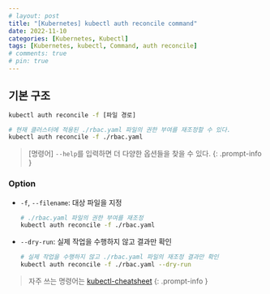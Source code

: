 ```yaml
---
# layout: post
title: "[Kubernetes] kubectl auth reconcile command"
date: 2022-11-10
categories: [Kubernetes, Kubectl]
tags: [Kubernetes, kubectl, Command, auth reconcile]
# comments: true
# pin: true
---
```


## 기본 구조

```bash
kubectl auth reconcile -f [파일 경로]

# 현재 클러스터에 적용된 ./rbac.yaml 파일의 권한 부여를 재조정할 수 있다.
kubectl auth reconcile -f ./rbac.yaml
```

> [명령어] `--help`를 입력하면 더 다양한 옵션들을 찾을 수 있다.
{: .prompt-info }

### Option

- `-f`, `--filename`: 대상 파일을 지정
    ```bash
    # ./rbac.yaml 파일의 권한 부여를 재조정
    kubectl auth reconcile -f ./rbac.yaml
    ```

- `--dry-run`: 실제 작업을 수행하지 않고 결과만 확인
    ```bash
    # 실제 작업을 수행하지 않고 ./rbac.yaml 파일의 재조정 결과만 확인
    kubectl auth reconcile -f ./rbac.yaml --dry-run
    ```

> 자주 쓰는 명령어는 [kubectl-cheatsheet](https://kubernetes.io/docs/reference/kubectl/cheatsheet/)
{: .prompt-info }